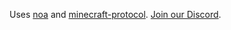 Uses [noa](https://github.com/andyhall/noa) and [minecraft-protocol](https://github.com/PrismarineJS/node-minecraft-protocol). [Join our Discord](https://discord.gg/dkke6d9).
